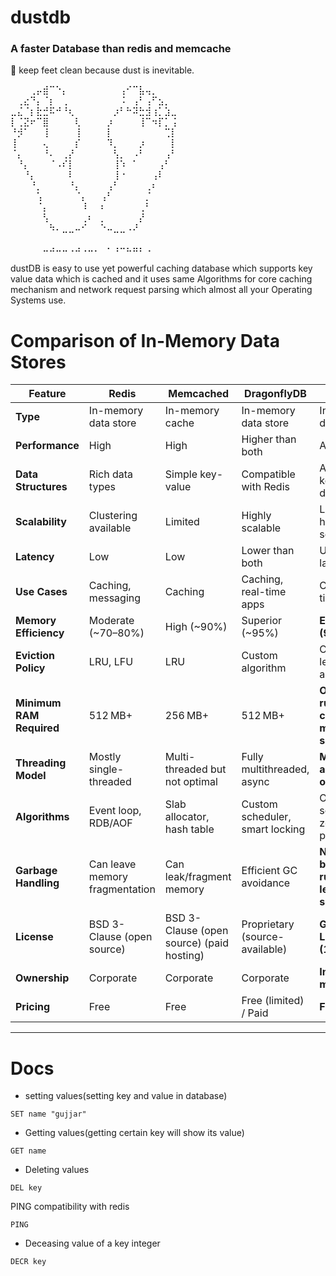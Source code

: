 # dustdb 
### A faster Database  than redis and memcache 

🌟 keep feet clean because dust is inevitable.  

⠀⠀⠀⢀⡤⣾⠉⠑⡄⠀⠀⠀⠀⠀⠀⠀⠀⢠⠊⠉⣧⢤⡀⠀⠀⠀
⠀⢀⣔⠙⡄⠈⡆⠀⢀⠀⠀⠀⠀⠀⠀⠀⠀⠨⠀⢠⠃⢠⠋⣢⡀⠀
⣀⣌⠈⡆⣗⣚⠯⠚⠘⢆⠀⠀⠀⠀⠀⠀⡰⠃⠓⠽⣓⣺⢰⡁⣱⣀
⡇⢈⣝⠖⠉⣿⠀⠀⠀⠀⢇⠀⠀⠀⠀⡰⠀⠀⠀⠀⢸⠉⠲⡏⡁⢨
⠘⡺⠁⠀⠀⢸⠀⠀⠀⠀⢸⠀⠀⠀⠀⡇⠀⠀⠀⠀⠀⠀⠀⠀⢉⡇
⢸⠀⠀⠀⠀⢄⠀⠀⠀⠀⡎⠀⠀⠀⠀⠹⡀⠀⠀⠀⡰⠀⠀⠀⠀⡇
⠈⡄⠀⠀⠀⠘⠄⠀⢀⡜⠀⠀⠀⠀⠀⠀⢣⡀⠀⠠⠃⠀⠀⠀⢠⠃
⠀⠘⡄⠀⠀⠀⠈⠠⠎⡇⠀⠀⠀⠀⠀⠀⢸⠱⠀⠁⠀⠀⠀⢠⠃⠀
⠀⠀⠘⡄⠀⠀⠀⠀⠀⠇⠀⠀⠀⠀⠀⠀⢸⠐⠀⠀⠀⠀⢠⠇⠀⠀
⠀⠀⠀⠘⡀⠀⠀⠀⠀⠘⡄⠀⠀⠀⠀⢠⠃⠀⠀⠀⠀⢀⠆⠀⠀⠀
⠀⠀⠀⠀⢡⠀⠀⠀⠀⠀⠈⡄⠀⠀⢠⠃⠀⠀⠀⠀⠀⡈⠀⠀⠀⠀
⠀⠀⠀⠀⠈⡄⠀⠀⠀⠀⠀⠸⠀⠀⠆⠀⠀⠀⠀⠀⢀⠃⠀⠀⠀⠀
⠀⠀⠀⠀⠀⢣⠀⠀⠀⠀⠀⢀⠆⠀⡀⠀⠀⠀⠀⠀⡜⠀⠀⠀⠀⠀
⠀⠀⠀⠀⠀⠀⠳⠄⣀⣀⠤⠊⠀⠀⠑⠤⣀⣀⠠⠜⠀⠀⠀⠀⠀⠀
⠀⠀⠀⠀⠀⠀⠀⠀⠀⠀⠀⠀⠀⠀⠀⠀⠀⠀⠀⠀⠀⠀⠀⠀⠀⠀
⠀⠀⠀⠀⠀⠤⠴⠤⠤⠠⠴⠠⠤⠄⠀⠂⠰⠒⠦⠶⠆⠠⠀⠀⠀⠀


dustDB is easy to use yet powerful caching database which supports key value data which is cached and it uses same Algorithms  for core caching mechanism and network request parsing  which almost all your Operating Systems use. 



# Comparison of In-Memory Data Stores

| **Feature**            | **Redis**                            | **Memcached**                        | **DragonflyDB**                             | **DustDB**                                         |
|------------------------|---------------------------------------|--------------------------------------|---------------------------------------------|----------------------------------------------------|
| **Type**               | In-memory data store                  | In-memory cache                      | In-memory data store                        | In-memory data store                               |
| **Performance**        | High                                  | High                                 | Higher than both                            | Above all three                                    |
| **Data Structures**    | Rich data types                       | Simple key-value                     | Compatible with Redis                       | Advanced key-value data structures                 |
| **Scalability**        | Clustering available                  | Limited                              | Highly scalable                             | Linear horizontal scaling                          |
| **Latency**            | Low                                   | Low                                  | Lower than both                             | Ultra-low latency                                  |
| **Use Cases**          | Caching, messaging                    | Caching                              | Caching, real-time apps                     | Caching, real-time apps                            |
| **Memory Efficiency**  | Moderate (~70–80%)                    | High (~90%)                          | Superior (~95%)                             | **Exceptional (99.5%)**                            |
| **Eviction Policy**    | LRU, LFU                              | LRU                                  | Custom algorithm                            | Custom yet OS level optimized algorithms                        |
| **Minimum RAM Required** | 512 MB+                            | 256 MB+                              | 512 MB+                                     | **Only 22 MB — runs like a charm on old mobile servers** |
| **Threading Model**    | Mostly single-threaded                | Multi-threaded but not optimal       | Fully multithreaded, async                  | **Multithreaded, async-optimized**                 |
| **Algorithms**         | Event loop, RDB/AOF                   | Slab allocator, hash table           | Custom scheduler, smart locking             | OS-level schedulers, zero-copy pipelines           |
| **Garbage Handling**   | Can leave memory fragmentation        | Can leak/fragment memory             | Efficient GC avoidance                      | **No garbage buildup — runs clean on legacy servers** |
| **License**            | BSD 3-Clause (open source)            | BSD 3-Clause (open source) (paid hosting) | Proprietary (source-available)         | **GNU Public License (100% free)**                 |
| **Ownership**          | Corporate                             | Corporate                            | Corporate                                   | **Individually maintained**                        |
| **Pricing**            | Free                                  | Free                                 | Free (limited) / Paid                       | **Fully free**                                     |

-----------------------

# Docs


* setting values(setting key and value in database)
```
SET name "gujjar"
```
* Getting values(getting certain key will show its value)
```
GET name
```
* Deleting values
```
DEL key 
```
PING compatibility with redis
```
PING 
```
* Deceasing value of a key integer  
```
DECR key
```


